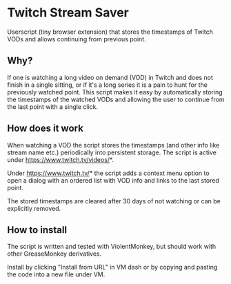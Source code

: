 # Twitch Stream Saver

Userscript (tiny browser extension) that stores the timestamps of Twitch VODs and allows continuing from previous point.

## Why?

If one is watching a long video on demand (VOD) in Twitch and does not finish in
a single sitting, or if it's a long series it is a pain to hunt for the previously
watched point. This script makes it easy by automatically storing the timestamps
of the watched VODs and allowing the user to continue from the last point with
a single click.

## How does it work

When watching a VOD the script stores the timestamps (and other info like stream name etc.)
periodically into persistent storage. The script is active under https://www.twitch.tv/videos/*.

Under https://www.twitch.tv/* the script adds a context menu option to open a dialog
with an ordered list with VOD info and links to the last stored point.

The stored timestamps are cleared after 30 days of not watching or can be explicitly
removed.

## How to install

The script is written and tested with ViolentMonkey, but should work with other
GreaseMonkey derivatives.

Install by clicking "Install from URL" in VM dash or by copying and pasting the
code into a new file under VM.
